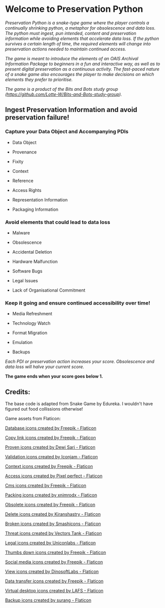 # Welcome to Preservation Python

_Preservation Python is a snake-type game where the player controls a continually shrinking python, a metaphor for obsolescence and data loss. The python must ingest, pun intended, content and preservation information while avoiding elements that accelerate data loss. If the python survives a certain length of time, the required elements will change into preservation actions needed to maintain continued access._

_The game is meant to introduce the elements of an OAIS Archival Information Package to beginners in a fun and interactive way, as well as to present digital preservation as a continuous activity. The fast-paced nature of a snake game also encourages the player to make decisions on which elements they prefer to prioritise._

_The game is a product of the Bits and Bots study group (https://github.com/Lotte-W/Bits-and-Bots-study-group)._

## Ingest Preservation Information and avoid preservation failure!

### Capture your Data Object and Accompanying PDIs

- Data Object 

- Provenance 

- Fixity 

- Context 

- Reference 

- Access Rights 

- Representation Information 

- Packaging Information 


### Avoid elements that could lead to data loss

- Malware 

- Obsolescence 

- Accidental Deletion 

- Hardware Malfunction 

- Software Bugs 

- Legal Issues 

- Lack of Organisational Commitment


### Keep it going and ensure continued accessibility over time!

- Media Refreshment 

- Technology Watch 

- Format Migration 

- Emulation 

- Backups

_Each PDI or preservation action increases your score. Obsolescence and data loss will halve your current score._

__The game ends when your score goes below 1.__


## Credits:

The base code is adapted from Snake Game by Edureka. I wouldn't have figured out food collissions otherwise!

Game assets from Flaticon:

<a href="https://www.flaticon.com/free-icons/database" title="database icons">Database icons created by Freepik - Flaticon</a>

<a href="https://www.flaticon.com/free-icons/copy-link" title="copy link icons">Copy link icons created by Freepik - Flaticon</a>

<a href="https://www.flaticon.com/free-icons/proven" title="proven icons">Proven icons created by Dewi Sari - Flaticon</a>

<a href="https://www.flaticon.com/free-icons/validation" title="validation icons">Validation icons created by Iconjam - Flaticon</a>

<a href="https://www.flaticon.com/free-icons/context" title="context icons">Context icons created by Freepik - Flaticon</a>

<a href="https://www.flaticon.com/free-icons/access" title="access icons">Access icons created by Pixel perfect - Flaticon</a>

<a href="https://www.flaticon.com/free-icons/cms" title="cms icons">Cms icons created by Freepik - Flaticon</a>

<a href="https://www.flaticon.com/free-icons/packing" title="packing icons">Packing icons created by xnimrodx - Flaticon</a>

<a href="https://www.flaticon.com/free-icons/obsolete" title="obsolete icons">Obsolete icons created by Freepik - Flaticon</a>

<a href="https://www.flaticon.com/free-icons/delete" title="delete icons">Delete icons created by Kiranshastry - Flaticon</a>

<a href="https://www.flaticon.com/free-icons/broken" title="broken icons">Broken icons created by Smashicons - Flaticon</a>

<a href="https://www.flaticon.com/free-icons/threat" title="threat icons">Threat icons created by Vectors Tank - Flaticon</a>

<a href="https://www.flaticon.com/free-icons/legal" title="legal icons">Legal icons created by Uniconlabs - Flaticon</a>

<a href="https://www.flaticon.com/free-icons/thumbs-down" title="thumbs down icons">Thumbs down icons created by Freepik - Flaticon</a>

<a href="https://www.flaticon.com/free-icons/social-media" title="social media icons">Social media icons created by Freepik - Flaticon</a>

<a href="https://www.flaticon.com/free-icons/view" title="view icons">View icons created by DinosoftLabs - Flaticon</a>

<a href="https://www.flaticon.com/free-icons/data-transfer" title="data transfer icons">Data transfer icons created by Freepik - Flaticon</a>

<a href="https://www.flaticon.com/free-icons/virtual-desktop" title="virtual desktop icons">Virtual desktop icons created by LAFS - Flaticon</a>

<a href="https://www.flaticon.com/free-icons/backup" title="backup icons">Backup icons created by surang - Flaticon</a>

